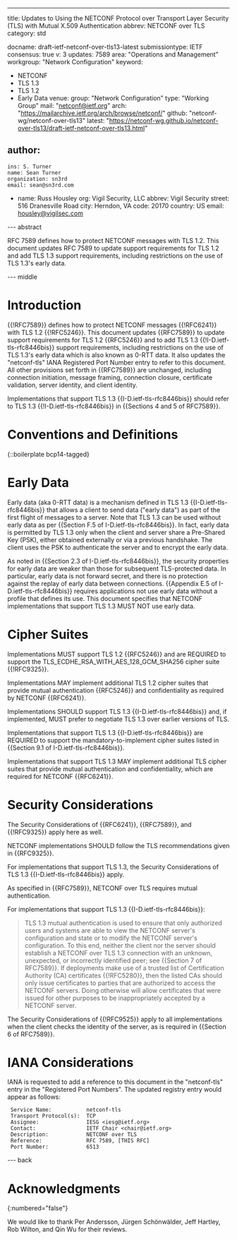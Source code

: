 ---
title: Updates to Using the NETCONF Protocol over Transport Layer Security (TLS) with Mutual X.509 Authentication
abbrev: NETCONF over TLS
category: std

docname: draft-ietf-netconf-over-tls13-latest
submissiontype: IETF
consensus: true
v: 3
updates: 7589
area: "Operations and Management"
workgroup: "Network Configuration"
keyword:
 - NETCONF
 - TLS 1.3
 - TLS 1.2
 - Early Data
venue:
  group: "Network Configuration"
  type: "Working Group"
  mail: "netconf@ietf.org"
  arch: "https://mailarchive.ietf.org/arch/browse/netconf/"
  github: "netconf-wg/netconf-over-tls13"
  latest: "https://netconf-wg.github.io/netconf-over-tls13/draft-ietf-netconf-over-tls13.html"

author:
 -
    ins: S. Turner
    name: Sean Turner
    organization: sn3rd
    email: sean@sn3rd.com
 -
    name: Russ Housley
    org: Vigil Security, LLC
    abbrev: Vigil Security
    street: 516 Dranesville Road
    city: Herndon, VA
    code: 20170
    country: US
    email: housley@vigilsec.com


--- abstract

RFC 7589 defines how to protect NETCONF messages with TLS 1.2. This
document updates RFC 7589 to update support requirements for TLS 1.2
and add TLS 1.3 support requirements, including restrictions on the
use of TLS 1.3's early data.

--- middle

# Introduction

{{!RFC7589}} defines how to protect NETCONF messages {{!RFC6241}} with
TLS 1.2 {{!RFC5246}}. This document updates {{RFC7589}} to update
support requirements for TLS 1.2 {{RFC5246}} and to add TLS 1.3 {{!I-D.ietf-tls-rfc8446bis}}
support requirements, including restrictions on the use of TLS 1.3's early data which is also known as 0-RTT data.
It also updates the "netconf-tls" IANA Registered Port Number entry to
refer to this document. All other provisions set forth in {{RFC7589}}
are unchanged, including connection initiation, message framing,
connection closure, certificate validation, server identity, and client
identity.

<aside markdown="block">
  Implementations that support TLS 1.3 {{I-D.ietf-tls-rfc8446bis}} should
  refer to TLS 1.3 {{!I-D.ietf-tls-rfc8446bis}} in {{Sections 4 and 5 of RFC7589}}.
</aside>


# Conventions and Definitions

{::boilerplate bcp14-tagged}

# Early Data

Early data (aka 0-RTT data) is a mechanism defined in TLS 1.3
{{I-D.ietf-tls-rfc8446bis}} that allows a client to send data ("early data")
as part of the first flight of messages to a server. Note that TLS 1.3 can
be used without early data as per {{Section F.5 of I-D.ietf-tls-rfc8446bis}}.
In fact, early data is permitted by TLS 1.3 only when the client and server
share a Pre-Shared Key (PSK), either obtained externally or via a previous
handshake. The client uses the PSK to authenticate the server and to encrypt
the early data.

As noted in {{Section 2.3 of I-D.ietf-tls-rfc8446bis}}, the security
properties for early data are weaker than those for subsequent TLS-protected
data. In particular, early data is not forward secret, and there is no
protection against the replay of early data between connections.
{{Appendix E.5 of I-D.ietf-tls-rfc8446bis}} requires applications not
use early data without a profile that defines its use. This document
specifies that NETCONF implementations that support TLS 1.3 MUST NOT use early
data.

# Cipher Suites

Implementations MUST support TLS 1.2 {{RFC5246}} and are REQUIRED to
support the TLS_ECDHE_RSA_WITH_AES_128_GCM_SHA256 cipher suite {{!RFC9325}}.

Implementations MAY implement additional TLS 1.2 cipher suites that provide
mutual authentication {{RFC5246}} and confidentiality as required by
NETCONF {{RFC6241}}.

Implementations SHOULD support TLS 1.3 {{I-D.ietf-tls-rfc8446bis}} and,
if implemented, MUST prefer to negotiate TLS 1.3 over earlier versions
of TLS.

Implementations that support TLS 1.3 {{I-D.ietf-tls-rfc8446bis}} are
REQUIRED to support the mandatory-to-implement cipher suites listed in
{{Section 9.1 of I-D.ietf-tls-rfc8446bis}}.

Implementations that support TLS 1.3 MAY implement additional TLS cipher
suites that provide mutual authentication and confidentiality, which are
required for NETCONF {{RFC6241}}.

# Security Considerations

The Security Considerations of {{RFC6241}}, {{RFC7589}}, and {{!RFC9325}}
apply here as well.

NETCONF implementations SHOULD follow the TLS recommendations given in
{{RFC9325}}.

For implementations that support TLS 1.3, the Security Considerations of
TLS 1.3 {{I-D.ietf-tls-rfc8446bis}} apply.

As specified in {{RFC7589}}, NETCONF over TLS requires mutual authentication.

For implementations that support TLS 1.3 {{I-D.ietf-tls-rfc8446bis}}:

> TLS 1.3 mutual authentication is used
to ensure that only authorized users and systems are able to view the
NETCONF server's configuration and state or to modify the NETCONF
server's configuration. To this end, neither the client nor the server
should establish a NETCONF over TLS 1.3 connection with an unknown,
unexpected, or incorrectly identified peer; see {{Section 7 of RFC7589}}. If
deployments make use of a trusted list of Certification Authority (CA)
certificates {{!RFC5280}}, then the listed CAs should only issue certificates
to parties that are authorized to access the NETCONF servers. Doing otherwise
will allow certificates that were issued for other purposes to be
inappropriately accepted by a NETCONF server.

The Security Considerations of {{!RFC9525}} apply to all implementations
when the client checks the identity of the server, as is required in
{{Section 6 of RFC7589}}.

# IANA Considerations

IANA is requested to add a reference to this document in the
"netconf-tls" entry in the "Registered Port Numbers". The updated
registry entry would appear as follows:

     Service Name:           netconf-tls
     Transport Protocol(s):  TCP
     Assignee:               IESG <iesg@ietf.org>
     Contact:                IETF Chair <chair@ietf.org>
     Description:            NETCONF over TLS
     Reference:              RFC 7589, [THIS RFC]
     Port Number:            6513


--- back

# Acknowledgments
{:numbered="false"}

We would like to thank Per Andersson, Jürgen Schönwälder, Jeff
Hartley, Rob Wilton, and Qin Wu for their reviews.
